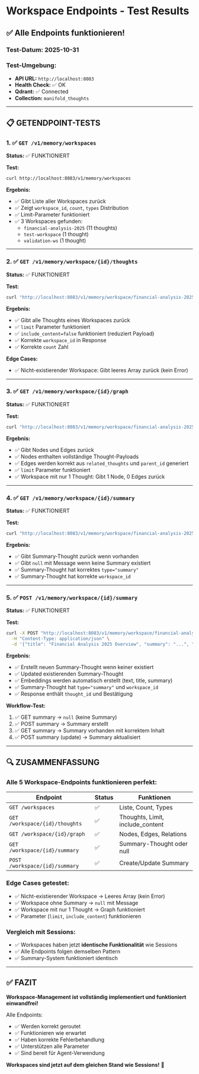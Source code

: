 # Workspace Endpoints - Test Results

## ✅ Alle Endpoints funktionieren!

### Test-Datum: 2025-10-31

### Test-Umgebung:
- **API URL:** `http://localhost:8083`
- **Health Check:** ✅ OK
- **Qdrant:** ✅ Connected
- **Collection:** `manifold_thoughts`

---

## 📋 GETENDPOINT-TESTS

### 1. ✅ `GET /v1/memory/workspaces`
**Status:** ✅ FUNKTIONIERT

**Test:**
```bash
curl http://localhost:8083/v1/memory/workspaces
```

**Ergebnis:**
- ✅ Gibt Liste aller Workspaces zurück
- ✅ Zeigt `workspace_id`, `count`, `types` Distribution
- ✅ Limit-Parameter funktioniert
- ✅ 3 Workspaces gefunden:
  - `financial-analysis-2025` (11 thoughts)
  - `test-workspace` (1 thought)
  - `validation-ws` (1 thought)

---

### 2. ✅ `GET /v1/memory/workspace/{id}/thoughts`
**Status:** ✅ FUNKTIONIERT

**Test:**
```bash
curl "http://localhost:8083/v1/memory/workspace/financial-analysis-2025/thoughts?limit=3"
```

**Ergebnis:**
- ✅ Gibt alle Thoughts eines Workspaces zurück
- ✅ `limit` Parameter funktioniert
- ✅ `include_content=false` funktioniert (reduziert Payload)
- ✅ Korrekte `workspace_id` in Response
- ✅ Korrekte `count` Zahl

**Edge Cases:**
- ✅ Nicht-existierender Workspace: Gibt leeres Array zurück (kein Error)

---

### 3. ✅ `GET /v1/memory/workspace/{id}/graph`
**Status:** ✅ FUNKTIONIERT

**Test:**
```bash
curl "http://localhost:8083/v1/memory/workspace/financial-analysis-2025/graph?limit=5"
```

**Ergebnis:**
- ✅ Gibt Nodes und Edges zurück
- ✅ Nodes enthalten vollständige Thought-Payloads
- ✅ Edges werden korrekt aus `related_thoughts` und `parent_id` generiert
- ✅ `limit` Parameter funktioniert
- ✅ Workspace mit nur 1 Thought: Gibt 1 Node, 0 Edges zurück

---

### 4. ✅ `GET /v1/memory/workspace/{id}/summary`
**Status:** ✅ FUNKTIONIERT

**Test:**
```bash
curl "http://localhost:8083/v1/memory/workspace/financial-analysis-2025/summary"
```

**Ergebnis:**
- ✅ Gibt Summary-Thought zurück wenn vorhanden
- ✅ Gibt `null` mit Message wenn keine Summary existiert
- ✅ Summary-Thought hat korrektes `type="summary"`
- ✅ Summary-Thought hat korrekte `workspace_id`

---

### 5. ✅ `POST /v1/memory/workspace/{id}/summary`
**Status:** ✅ FUNKTIONIERT

**Test:**
```bash
curl -X POST "http://localhost:8083/v1/memory/workspace/financial-analysis-2025/summary" \
  -H "Content-Type: application/json" \
  -d '{"title": "Financial Analysis 2025 Overview", "summary": "...", "content": "..."}'
```

**Ergebnis:**
- ✅ Erstellt neuen Summary-Thought wenn keiner existiert
- ✅ Updated existierenden Summary-Thought
- ✅ Embeddings werden automatisch erstellt (text, title, summary)
- ✅ Summary-Thought hat `type="summary"` und `workspace_id`
- ✅ Response enthält `thought_id` und Bestätigung

**Workflow-Test:**
1. ✅ GET summary → `null` (keine Summary)
2. ✅ POST summary → Summary erstellt
3. ✅ GET summary → Summary vorhanden mit korrektem Inhalt
4. ✅ POST summary (update) → Summary aktualisiert

---

## 🔍 ZUSAMMENFASSUNG

### Alle 5 Workspace-Endpoints funktionieren perfekt:

| Endpoint | Status | Funktionen |
|----------|--------|------------|
| `GET /workspaces` | ✅ | Liste, Count, Types |
| `GET /workspace/{id}/thoughts` | ✅ | Thoughts, Limit, include_content |
| `GET /workspace/{id}/graph` | ✅ | Nodes, Edges, Relations |
| `GET /workspace/{id}/summary` | ✅ | Summary-Thought oder null |
| `POST /workspace/{id}/summary` | ✅ | Create/Update Summary |

### Edge Cases getestet:
- ✅ Nicht-existierender Workspace → Leeres Array (kein Error)
- ✅ Workspace ohne Summary → `null` mit Message
- ✅ Workspace mit nur 1 Thought → Graph funktioniert
- ✅ Parameter (`limit`, `include_content`) funktionieren

### Vergleich mit Sessions:
- ✅ Workspaces haben jetzt **identische Funktionalität** wie Sessions
- ✅ Alle Endpoints folgen demselben Pattern
- ✅ Summary-System funktioniert identisch

---

## ✅ FAZIT

**Workspace-Management ist vollständig implementiert und funktioniert einwandfrei!**

Alle Endpoints:
- ✅ Werden korrekt geroutet
- ✅ Funktionieren wie erwartet
- ✅ Haben korrekte Fehlerbehandlung
- ✅ Unterstützen alle Parameter
- ✅ Sind bereit für Agent-Verwendung

**Workspaces sind jetzt auf dem gleichen Stand wie Sessions!** 🎉

